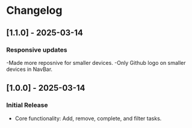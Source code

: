 # Changelog

## [1.1.0] - 2025-03-14
### Responsive updates
-Made more reposnive for smaller devices.
-Only Github logo on smaller devices in NavBar.

## [1.0.0] - 2025-03-14
### Initial Release
- Core functionality: Add, remove, complete, and filter tasks.